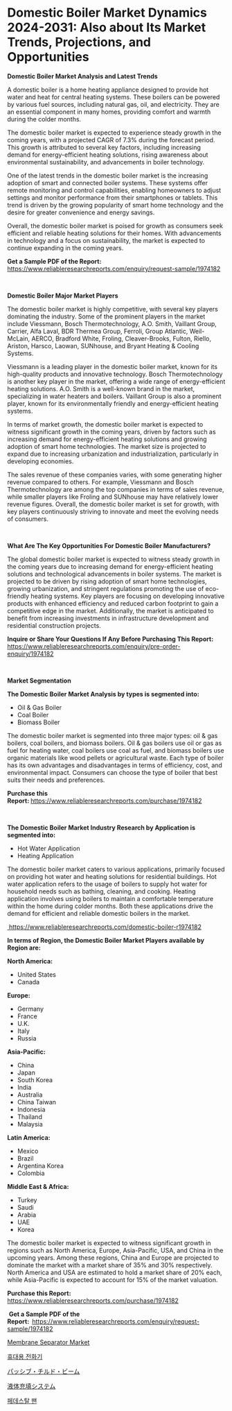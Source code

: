 <p><h1>Domestic Boiler Market Dynamics 2024-2031: Also about Its Market Trends, Projections, and Opportunities</h1></p><p><strong>Domestic Boiler Market Analysis and Latest Trends</strong></p>
<p><p>A domestic boiler is a home heating appliance designed to provide hot water and heat for central heating systems. These boilers can be powered by various fuel sources, including natural gas, oil, and electricity. They are an essential component in many homes, providing comfort and warmth during the colder months.</p><p>The domestic boiler market is expected to experience steady growth in the coming years, with a projected CAGR of 7.3% during the forecast period. This growth is attributed to several key factors, including increasing demand for energy-efficient heating solutions, rising awareness about environmental sustainability, and advancements in boiler technology.</p><p>One of the latest trends in the domestic boiler market is the increasing adoption of smart and connected boiler systems. These systems offer remote monitoring and control capabilities, enabling homeowners to adjust settings and monitor performance from their smartphones or tablets. This trend is driven by the growing popularity of smart home technology and the desire for greater convenience and energy savings.</p><p>Overall, the domestic boiler market is poised for growth as consumers seek efficient and reliable heating solutions for their homes. With advancements in technology and a focus on sustainability, the market is expected to continue expanding in the coming years.</p></p>
<p><strong>Get a Sample PDF of the Report:&nbsp;</strong> <a href="https://www.reliableresearchreports.com/enquiry/request-sample/1974182">https://www.reliableresearchreports.com/enquiry/request-sample/1974182</a></p>
<p>&nbsp;</p>
<p><strong>Domestic Boiler Major Market Players</strong></p>
<p><p>The domestic boiler market is highly competitive, with several key players dominating the industry. Some of the prominent players in the market include Viessmann, Bosch Thermotechnology, A.O. Smith, Vaillant Group, Carrier, Alfa Laval, BDR Thermea Group, Ferroli, Group Atlantic, Weil-McLain, AERCO, Bradford White, Froling, Cleaver-Brooks, Fulton, Riello, Ariston, Harsco, Laowan, SUNhouse, and Bryant Heating & Cooling Systems.</p><p>Viessmann is a leading player in the domestic boiler market, known for its high-quality products and innovative technology. Bosch Thermotechnology is another key player in the market, offering a wide range of energy-efficient heating solutions. A.O. Smith is a well-known brand in the market, specializing in water heaters and boilers. Vaillant Group is also a prominent player, known for its environmentally friendly and energy-efficient heating systems.</p><p>In terms of market growth, the domestic boiler market is expected to witness significant growth in the coming years, driven by factors such as increasing demand for energy-efficient heating solutions and growing adoption of smart home technologies. The market size is projected to expand due to increasing urbanization and industrialization, particularly in developing economies.</p><p>The sales revenue of these companies varies, with some generating higher revenue compared to others. For example, Viessmann and Bosch Thermotechnology are among the top companies in terms of sales revenue, while smaller players like Froling and SUNhouse may have relatively lower revenue figures. Overall, the domestic boiler market is set for growth, with key players continuously striving to innovate and meet the evolving needs of consumers.</p></p>
<p>&nbsp;</p>
<p><strong>What Are The Key Opportunities For Domestic Boiler Manufacturers?</strong></p>
<p><p>The global domestic boiler market is expected to witness steady growth in the coming years due to increasing demand for energy-efficient heating solutions and technological advancements in boiler systems. The market is projected to be driven by rising adoption of smart home technologies, growing urbanization, and stringent regulations promoting the use of eco-friendly heating systems. Key players are focusing on developing innovative products with enhanced efficiency and reduced carbon footprint to gain a competitive edge in the market. Additionally, the market is anticipated to benefit from increasing investments in infrastructure development and residential construction projects.</p></p>
<p><strong>Inquire or Share Your Questions If Any Before Purchasing This Report:</strong> <a href="https://www.reliableresearchreports.com/enquiry/pre-order-enquiry/1974182">https://www.reliableresearchreports.com/enquiry/pre-order-enquiry/1974182</a></p>
<p>&nbsp;</p>
<p><strong>Market Segmentation</strong></p>
<p><strong>The Domestic Boiler Market Analysis by types is segmented into:</strong></p>
<p><ul><li>Oil & Gas Boiler</li><li>Coal Boiler</li><li>Biomass Boiler</li></ul></p>
<p><p>The domestic boiler market is segmented into three major types: oil & gas boilers, coal boilers, and biomass boilers. Oil & gas boilers use oil or gas as fuel for heating water, coal boilers use coal as fuel, and biomass boilers use organic materials like wood pellets or agricultural waste. Each type of boiler has its own advantages and disadvantages in terms of efficiency, cost, and environmental impact. Consumers can choose the type of boiler that best suits their needs and preferences.</p></p>
<p><strong>Purchase this Report:&nbsp;</strong><a href="https://www.reliableresearchreports.com/purchase/1974182">https://www.reliableresearchreports.com/purchase/1974182</a></p>
<p>&nbsp;</p>
<p><strong>The Domestic Boiler Market Industry Research by Application is segmented into:</strong></p>
<p><ul><li>Hot Water Application</li><li>Heating Application</li></ul></p>
<p><p>The domestic boiler market caters to various applications, primarily focused on providing hot water and heating solutions for residential buildings. Hot water application refers to the usage of boilers to supply hot water for household needs such as bathing, cleaning, and cooking. Heating application involves using boilers to maintain a comfortable temperature within the home during colder months. Both these applications drive the demand for efficient and reliable domestic boilers in the market.</p></p>
<p><a href="https://www.reliableresearchreports.com/domestic-boiler-r1974182">&nbsp;https://www.reliableresearchreports.com/domestic-boiler-r1974182</a></p>
<p><strong>In terms of Region, the Domestic Boiler Market Players available by Region are:</strong></p>
<p>
    <p> <strong> North America: </strong>
        <ul>
            <li>United States</li>
            <li>Canada</li>
        </ul>
        </p> 
    <p> <strong> Europe: </strong>
        <ul>
            <li>Germany</li>
            <li>France</li>
            <li>U.K.</li>
            <li>Italy</li>
            <li>Russia</li>
        </ul>
        </p> 
    <p> <strong> Asia-Pacific: </strong>
        <ul>
            <li>China</li>
            <li>Japan</li>
            <li>South Korea</li>
            <li>India</li>
            <li>Australia</li>
            <li>China Taiwan</li>
            <li>Indonesia</li>
            <li>Thailand</li>
            <li>Malaysia</li>
        </ul>
        </p> 
    <p> <strong> Latin America: </strong>
        <ul>
            <li>Mexico</li>
            <li>Brazil</li>
            <li>Argentina Korea</li>
            <li>Colombia</li>
        </ul>
        </p> 
    <p> <strong> Middle East & Africa: </strong>
        <ul>
            <li>Turkey</li>
            <li>Saudi</li>
            <li>Arabia</li>
            <li>UAE</li>
            <li>Korea</li>
        </ul>
    </p>
    </p>
<p><p>The domestic boiler market is expected to witness significant growth in regions such as North America, Europe, Asia-Pacific, USA, and China in the upcoming years. Among these regions, China and Europe are projected to dominate the market with a market share of 35% and 30% respectively. North America and USA are estimated to hold a market share of 20% each, while Asia-Pacific is expected to account for 15% of the market valuation.</p></p>
<p><strong>Purchase this Report: </strong><a href="https://www.reliableresearchreports.com/purchase/1974182">https://www.reliableresearchreports.com/purchase/1974182</a></p>
<p>&nbsp;<strong>Get a Sample PDF of the Report:&nbsp;&nbsp;</strong><a href="https://www.reliableresearchreports.com/enquiry/request-sample/1974182">https://www.reliableresearchreports.com/enquiry/request-sample/1974182</a></p>
<p><strong></strong></p>
<p><p><a href="https://github.com/Paul14Anderson63/Market-Research-Report-List-3/blob/main/membrane-separator-market.md">Membrane Separator Market</a></p><p><a href="https://github.com/Hubertstyenger6685/Market-Research-Report-List-1/blob/main/283844433685.md">휴대용 전화기</a></p><p><a href="https://github.com/lababdou/Market-Research-Report-List-3/blob/main/833304037650.md">パッシブ・チルド・ビーム</a></p><p><a href="https://github.com/RudyBoyer2017/Market-Research-Report-List-1/blob/main/676772237649.md">液体充填システム</a></p><p><a href="https://github.com/anton65482023/Market-Research-Report-List-1/blob/main/895530833686.md">페데스탈 팬</a></p></p>